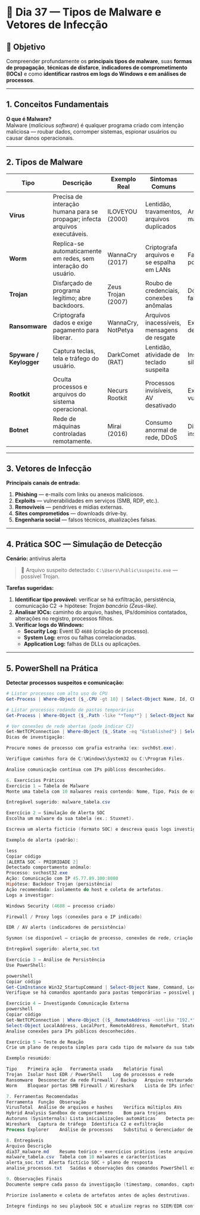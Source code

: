 # 🧠 Dia 37 — Tipos de Malware e Vetores de Infecção

## 🎯 Objetivo
Compreender profundamente os **principais tipos de malware**, suas **formas de propagação**, **técnicas de disfarce**, **indicadores de comprometimento (IOCs)** e como **identificar rastros em logs do Windows e em análises de processos**.

---

## 1. Conceitos Fundamentais

**O que é Malware?**  
Malware (*malicious software*) é qualquer programa criado com intenção maliciosa — roubar dados, corromper sistemas, espionar usuários ou causar danos operacionais.

---

## 2. Tipos de Malware

| Tipo | Descrição | Exemplo Real | Sintomas Comuns | Vetor de Infecção |
| --- | --- | --- | --- | --- |
| **Vírus** | Precisa de interação humana para se propagar; infecta arquivos executáveis. | ILOVEYOU (2000) | Lentidão, travamentos, arquivos duplicados | Anexos de e-mail, pendrives |
| **Worm** | Replica-se automaticamente em redes, sem interação do usuário. | WannaCry (2017) | Criptografa arquivos e se espalha em LANs | Falhas SMB, portas abertas |
| **Trojan** | Disfarçado de programa legítimo; abre backdoors. | Zeus Trojan (2007) | Roubo de credenciais, conexões anômalas | Downloads falsos, phishing |
| **Ransomware** | Criptografa dados e exige pagamento para liberar. | WannaCry, NotPetya | Arquivos inacessíveis, mensagens de resgate | Exploits, macros de e-mail |
| **Spyware / Keylogger** | Captura teclas, tela e tráfego do usuário. | DarkComet (RAT) | Lentidão, atividade de teclado suspeita | Instalação silenciosa |
| **Rootkit** | Oculta processos e arquivos do sistema operacional. | Necurs Rootkit | Processos invisíveis, AV desativado | Exploração de vulnerabilidades |
| **Botnet** | Rede de máquinas controladas remotamente. | Mirai (2016) | Consumo anormal de rede, DDoS | Dispositivos IoT inseguros |

---

## 3. Vetores de Infecção

**Principais canais de entrada:**
1. **Phishing** — e-mails com links ou anexos maliciosos.  
2. **Exploits** — vulnerabilidades em serviços (SMB, RDP, etc.).  
3. **Removíveis** — pendrives e mídias externas.  
4. **Sites comprometidos** — downloads drive-by.  
5. **Engenharia social** — falsos técnicos, atualizações falsas.

---

## 4. Prática SOC — Simulação de Detecção

**Cenário:** antivírus alerta  
> 🚨 Arquivo suspeito detectado: `C:\Users\Public\suspeito.exe` — possível Trojan.

**Tarefas sugeridas:**
1. **Identificar tipo provável:** verificar se há exfiltração, persistência, comunicação C2 → hipótese: *Trojan bancário (Zeus-like)*.  
2. **Analisar IOCs:** caminho do arquivo, hashes, IPs/domínios contatados, alterações no registro, processos filhos.  
3. **Verificar logs do Windows:**
   - **Security Log:** Event ID `4688` (criação de processo).  
   - **System Log:** erros ou falhas correlacionadas.  
   - **Application Log:** falhas de DLLs ou aplicações.  

---

## 5. PowerShell na Prática

**Detectar processos suspeitos e comunicação:**

```powershell
# Listar processos com alto uso de CPU
Get-Process | Where-Object {$_.CPU -gt 10} | Select-Object Name, Id, CPU

# Listar processos rodando de pastas temporárias
Get-Process | Where-Object {$_.Path -like "*Temp*"} | Select-Object Name, Id, Path

# Ver conexões de rede abertas (pode indicar C2)
Get-NetTCPConnection | Where-Object {$_.State -eq "Established"} | Select-Object OwningProcess, LocalAddress, RemoteAddress, RemotePort
Dicas de investigação:

Procure nomes de processo com grafia estranha (ex: svch0st.exe).

Verifique caminhos fora de C:\Windows\System32 ou C:\Program Files.

Analise comunicação contínua com IPs públicos desconhecidos.

6. Exercícios Práticos
Exercício 1 — Tabela de Malware
Monte uma tabela com 10 malwares reais contendo: Nome, Tipo, País de origem, Ano, Impacto e Método de mitigação (use VirusTotal ou MITRE ATT&CK como referência).

Entregável sugerido: malware_tabela.csv

Exercício 2 — Simulação de Alerta SOC
Escolha um malware da sua tabela (ex.: Stuxnet).

Escreva um alerta fictício (formato SOC) e descreva quais logs investigar para confirmação.

Exemplo de alerta (padrão):

less
Copiar código
[ALERTA SOC - PRIORIDADE 2]
Detectado comportamento anômalo:
Processo: svchost32.exe
Ação: Comunicação com IP 45.77.89.100:8080
Hipótese: Backdoor Trojan (persistência)
Ação recomendada: isolamento do host e coleta de artefatos.
Logs a investigar:

Windows Security (4688 — processo criado)

Firewall / Proxy logs (conexões para o IP indicado)

EDR / AV alerts (indicadores de persistência)

Sysmon (se disponível — criação de processo, conexões de rede, criação de driver)

Entregável sugerido: alerta_soc.txt

Exercício 3 — Análise de Persistência
Use PowerShell:

powershell
Copiar código
Get-CimInstance Win32_StartupCommand | Select-Object Name, Command, Location
Verifique se há comandos apontando para pastas temporárias → possível persistência maliciosa.

Exercício 4 — Investigando Comunicação Externa
powershell
Copiar código
Get-NetTCPConnection | Where-Object {($_.RemoteAddress -notlike "192.*") -and ($_.RemoteAddress -notlike "10.*") -and ($_.RemoteAddress -ne "::")} |
Select-Object LocalAddress, LocalPort, RemoteAddress, RemotePort, State
Analise conexões para IPs públicos desconhecidos.

Exercício 5 — Teste de Reação
Crie um plano de resposta simples para cada tipo de malware da sua tabela (ex.: Trojan, Ransomware, Worm).

Exemplo resumido:

Tipo	Primeira ação	Ferramenta usada	Relatório final
Trojan	Isolar host	EDR / PowerShell	Log de processos e rede
Ransomware	Desconectar da rede	Firewall / Backup	Arquivo restaurado
Worm	Bloquear portas SMB	Firewall / Wireshark	Lista de IPs infectados

7. Ferramentas Recomendadas
Ferramenta	Função	Observação
VirusTotal	Análise de arquivos e hashes	Verifica múltiplos AVs
Hybrid Analysis	Sandbox de comportamento	Bom para trojans
Autoruns (Sysinternals)	Lista inicializações automáticas	Detecta persistência
Wireshark	Captura de tráfego	Identifica C2 e exfiltração
Process Explorer	Análise de processos	Substitui o Gerenciador de Tarefas

8. Entregáveis
Arquivo	Descrição
dia37_malware.md	Resumo teórico + exercícios práticos (este arquivo)
malware_tabela.csv	Tabela com 10 malwares e características
alerta_soc.txt	Alerta fictício SOC + plano de resposta
analise_processos.txt	Saídas e observações dos comandos PowerShell executados

9. Observações Finais
Documente sempre cada passo da investigação (timestamp, comandos, capturas de tela, hashes).

Priorize isolamento e coleta de artefatos antes de ações destrutivas.

Integre findings no seu playbook SOC e atualize regras no SIEM/EDR conforme necessário.